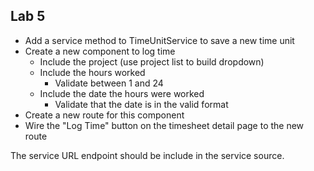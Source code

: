 ## Lab 5

* Add a service method to TimeUnitService to save a new time unit
* Create a new component to log time
    * Include the project (use project list to build dropdown)
    * Include the hours worked 
        * Validate between 1 and 24
    * Include the date the hours were worked
        * Validate that the date is in the valid format
* Create a new route for this component
* Wire the "Log Time" button on the timesheet detail page to the new route

<aside class="notes">
The service URL endpoint should be include in the service source.
</aside>